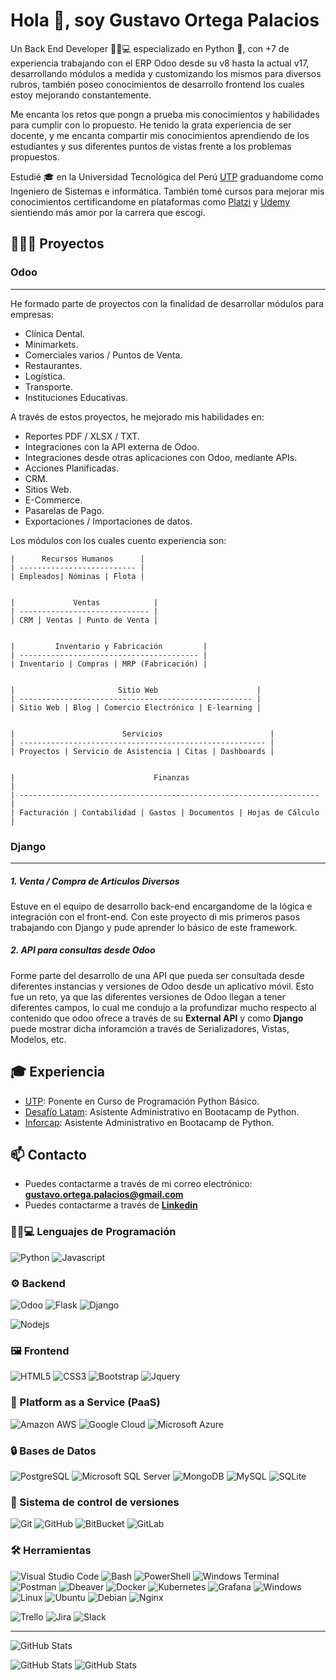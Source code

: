 # Hola 👋, soy Gustavo Ortega Palacios

Un Back End Developer 🧑🏻💻 especializado en Python 🐍, con +7 de experiencia trabajando con el ERP Odoo desde su v8 hasta la actual v17, desarrollando módulos a medida y customizando los mismos para diversos rubros, también poseo conocimientos de desarrollo frontend los cuales estoy mejorando constantemente.

Me encanta los retos que pongn a prueba mis conocimientos y habilidades para cumplir con lo propuesto. He tenido la grata experiencia de ser docente, y me encanta compartir mis conocimientos aprendiendo de los estudiantes y sus diferentes puntos de vistas frente a los problemas propuestos.

Estudié 🎓 en la Universidad Tecnológica del Perú [UTP](https://www.utp.edu.pe) graduandome como Ingeniero de Sistemas e informática. También tomé cursos para mejorar mis conocimientos certificandome en plataformas como [Platzi](https://platzi.com) y [Udemy](https://www.udemy.com) sientiendo más amor por la carrera que escogí.

## 👨🏻‍💻 Proyectos

### Odoo
---

He formado parte de proyectos con la finalidad de desarrollar módulos para empresas:
- Clínica Dental.
- Minimarkets.
- Comerciales varios / Puntos de Venta.
- Restaurantes.
- Logística.
- Transporte.
- Instituciones Educativas.

A través de estos proyectos, he mejorado mis habilidades en:
- Reportes PDF / XLSX / TXT.
- Integraciones con la API externa de Odoo.
- Integraciones desde otras aplicaciones con Odoo, mediante APIs.
- Acciones Planificadas.
- CRM.
- Sitios Web.
- E-Commerce.
- Pasarelas de Pago.
- Exportaciones / Importaciones de datos.

Los módulos con los cuales cuento experiencia son:
```
|      Recursos Humanos      |
| -------------------------- |
| Empleados| Nóminas | Flota |


|             Ventas            |
| ----------------------------- |
| CRM | Ventas | Punto de Venta |


|         Inventario y Fabricación         |
| ---------------------------------------- |
| Inventario | Compras | MRP (Fabricación) |


|                       Sitio Web                      |
| ---------------------------------------------------- |
| Sitio Web | Blog | Comercio Electrónico | E-learning |


|                        Servicios                        |
| ------------------------------------------------------- |
| Proyectos | Servicio de Asistencia | Citas | Dashboards |


|                               Finanzas                              |
| ------------------------------------------------------------------- |
| Facturación | Contabilidad | Gastos | Documentos | Hojas de Cálculo |
```

### Django
---
##### 1. Venta / Compra de Articulos Diversos
Estuve en el equipo de desarrollo back-end encargandome de la lógica e integración con el front-end. Con este proyecto di mis primeros pasos trabajando con Django y pude aprender lo básico de este framework.

##### 2. API para consultas desde Odoo
Forme parte del desarrollo de una API que pueda ser consultada desde diferentes instancias y versiones de Odoo desde un aplicativo móvil. Esto fue un reto, ya que las diferentes versiones de Odoo llegan a tener diferentes campos, lo cual me condujo a la profundizar mucho respecto al contenido que odoo ofrece a través de su **External API** y como **Django** puede mostrar dicha inforamción a través de Serializadores, Vistas, Modelos, etc.

## 🎓 Experiencia

- [UTP](https://utp.edu.pe/): Ponente en Curso de Programación Python Básico.
- [Desafío Latam](https://www.desafiolatam.com/): Asistente Administrativo en Bootacamp de Python.
- [Inforcap](https://inforcap.cl/): Asistente Administrativo en Bootacamp de Python.

## 📫 Contacto

- Puedes contactarme a través de mi correo electrónico: **gustavo.ortega.palacios@gmail.com**
- Puedes contactarme a través de **[Linkedin](https://www.linkedin.com/in/gustavo-ortega-palacios-b80843169/)**

### 🧑🏻💻 Lenguajes de Programación
![Python](https://img.shields.io/badge/python-3670A0?style=for-the-badge&logo=python&logoColor=ffdd54) ![Javascript](https://img.shields.io/badge/Javascript-323330?style=for-the-badge&logo=javascript&logoColor=F7DF1E)

### ⚙ Backend

 ![Odoo](https://img.shields.io/badge/Odoo-714B67?style=for-the-badge&logo=odoo&logoColor=white) ![Flask](https://img.shields.io/badge/Flask-000000?style=for-the-badge&logo=flask&logoColor=white) ![Django](https://img.shields.io/badge/Django-092E20?style=for-the-badge&logo=django&logoColor=white)

![Nodejs](https://img.shields.io/badge/Node.js-43853D?style=for-the-badge&logo=node.js&logoColor=white)

### 🖼 Frontend

![HTML5](https://img.shields.io/badge/HTML5-E34F26?style=for-the-badge&logo=html5&logoColor=white) ![CSS3](https://img.shields.io/badge/CSS3-1572B6?style=for-the-badge&logo=css3&logoColor=white) ![Bootstrap](https://img.shields.io/badge/Bootstrap-563D7C?style=for-the-badge&logo=bootstrap&logoColor=white) ![Jquery](https://img.shields.io/badge/jQuery-0769AD?style=for-the-badge&logo=jquery&logoColor=white)



### 📎 Platform as a Service (PaaS)
![Amazon AWS](https://img.shields.io/badge/Amazon_AWS-232F3E?style=for-the-badge&logo=amazon-aws&logoColor=white) ![Google Cloud](https://img.shields.io/badge/Google_Cloud-4285F4?style=for-the-badge&logo=google-cloud&logoColor=white) ![Microsoft Azure](https://img.shields.io/badge/Microsoft_Azure-0089D6?style=for-the-badge&logo=microsoft-azure&logoColor=white)

### 🔒 Bases de Datos

![PostgreSQL](https://img.shields.io/badge/PostgreSQL-316192?style=for-the-badge&logo=postgresql&logoColor=white) ![Microsoft SQL Server](https://img.shields.io/badge/Microsoft_SQL_Server-CC2927?style=for-the-badge&logo=microsoft-sql-server&logoColor=white) ![MongoDB](https://img.shields.io/badge/MongoDB-%234ea94b.svg?style=for-the-badge&logo=mongodb&logoColor=white) ![MySQL](https://img.shields.io/badge/mysql-4479A1.svg?style=for-the-badge&logo=mysql&logoColor=white) ![SQLite](https://img.shields.io/badge/sqlite-%2307405e.svg?style=for-the-badge&logo=sqlite&logoColor=white) 

### 📝 Sistema de control de versiones

![Git](https://img.shields.io/badge/git-%23F05033.svg?style=for-the-badge&logo=git&logoColor=white) ![GitHub](https://img.shields.io/badge/github-%23121011.svg?style=for-the-badge&logo=github&logoColor=white) ![BitBucket](https://img.shields.io/badge/Bitbucket-0747a6?style=for-the-badge&logo=bitbucket&logoColor=white) ![GitLab](https://img.shields.io/badge/GitLab-330F63?style=for-the-badge&logo=gitlab&logoColor=white)

### 🛠 Herramientas

![Visual Studio Code](https://img.shields.io/badge/Visual%20Studio%20Code-007ACC?style=for-the-badge&logo=visual-studio-code&logoColor=white) ![Bash](https://img.shields.io/badge/Bash-121011?style=for-the-badge&logo=gnu-bash&logoColor=white) ![PowerShell](https://img.shields.io/badge/PowerShell-%235391FE.svg?style=for-the-badge&logo=powershell&logoColor=white) ![Windows Terminal](https://img.shields.io/badge/Windows%20Terminal-%234D4D4D.svg?style=for-the-badge&logo=windows-terminal&logoColor=white) ![Postman](https://img.shields.io/badge/Postman-FF6C37?style=for-the-badge&logo=postman&logoColor=white) ![Dbeaver](https://img.shields.io/badge/DBeaver-EE0000?style=for-the-badge&logo=dbeaver&logoColor=white) ![Docker](https://img.shields.io/badge/docker-%230db7ed.svg?style=for-the-badge&logo=docker&logoColor=white) ![Kubernetes](https://img.shields.io/badge/kubernetes-%23326ce5.svg?style=for-the-badge&logo=kubernetes&logoColor=white) ![Grafana](https://img.shields.io/badge/grafana-%23F46800.svg?style=for-the-badge&logo=grafana&logoColor=white) ![Windows](https://img.shields.io/badge/Windows-0078D6?style=for-the-badge&logo=windows&logoColor=white) ![Linux](https://img.shields.io/badge/Linux-FCC624?style=for-the-badge&logo=linux&logoColor=black) ![Ubuntu](https://img.shields.io/badge/Ubuntu-E95420?style=for-the-badge&logo=ubuntu&logoColor=white) ![Debian](https://img.shields.io/badge/Debian-A81D33?style=for-the-badge&logo=debian&logoColor=white) ![Nginx](https://img.shields.io/badge/nginx-%23009639.svg?style=for-the-badge&logo=nginx&logoColor=white)

![Trello](https://img.shields.io/badge/Trello-0052CC?style=for-the-badge&logo=trello&logoColor=white) ![Jira](https://img.shields.io/badge/Jira-0052CC?style=for-the-badge&logo=Jira&logoColor=white) ![Slack](https://img.shields.io/badge/Slack-4A154B?style=for-the-badge&logo=slack&logoColor=white)

<hr>

![GitHub Stats](https://github-readme-stats.vercel.app/api/top-langs/?username=gortega1211&theme=merko&show_icons=true&hide_border=true&layout=compact)

![GitHub Stats](https://github-readme-stats.vercel.app/api?username=gortega1211&theme=merko&show_icons=true&hide_border=true&count_private=true) ![GitHub Stats](https://github-readme-streak-stats.herokuapp.com/?user=gortega1211&theme=merko&hide_border=true)

